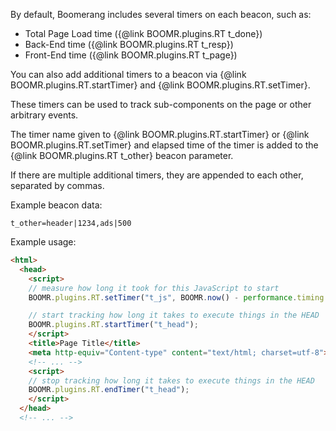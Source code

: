 By default, Boomerang includes several timers on each beacon, such as:

* Total Page Load time ({@link BOOMR.plugins.RT t_done})
* Back-End time ({@link BOOMR.plugins.RT t_resp})
* Front-End time ({@link BOOMR.plugins.RT t_page})

You can also add additional timers to a beacon via
{@link BOOMR.plugins.RT.startTimer} and {@link BOOMR.plugins.RT.setTimer}.

These timers can be used to track sub-components on the page or other arbitrary
events.

The timer name given to {@link BOOMR.plugins.RT.startTimer} or
{@link BOOMR.plugins.RT.setTimer} and elapsed time of the timer is added to
the {@link BOOMR.plugins.RT t_other} beacon parameter.

If there are multiple additional timers, they are appended to each other, separated
by commas.

Example beacon data:

```
t_other=header|1234,ads|500
```

Example usage:

```html
<html>
  <head>
    <script>
    // measure how long it took for this JavaScript to start
    BOOMR.plugins.RT.setTimer("t_js", BOOMR.now() - performance.timing.navigationStart);

    // start tracking how long it takes to execute things in the HEAD
    BOOMR.plugins.RT.startTimer("t_head");
    </script>
    <title>Page Title</title>
    <meta http-equiv="Content-type" content="text/html; charset=utf-8">
    <!-- ... -->
    <script>
    // stop tracking how long it takes to execute things in the HEAD
    BOOMR.plugins.RT.endTimer("t_head");
    </script>
  </head>
  <!-- ... -->
```
